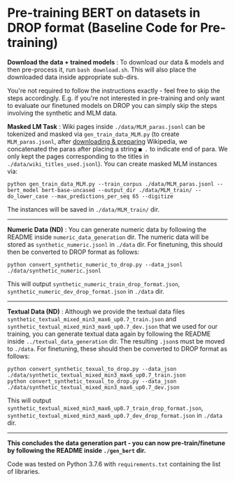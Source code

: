 # Pre-training BERT on datasets in DROP format (Baseline Code for Pre-training)

**Download the data + trained models** : To download our data & models and then pre-process it, run `bash download.sh`. This will also place the downloaded data inside appropriate sub-dirs.  

You're not required to follow the instructions exactly - feel free to skip the steps accordingly. E.g. if you're not interested in pre-training and only want to evaluate our finetuned models on DROP you can simply skip the steps involving the synthetic and MLM data.  

**Masked LM Task** : Wiki pages inside `./data/MLM_paras.jsonl` can be tokenized and masked via `gen_train_data_MLM.py` (to create `MLM_paras.jsonl`, after [downloading & preparing](https://hotpotqa.github.io/wiki-readme.html) Wikipedia, we concatenated the paras after placing a string `■ .` to indicate end of para. We only kept the pages corresponding to the titles in `./data/wiki_titles_used.jsonl`). You can create masked MLM instances via:
```
python gen_train_data_MLM.py --train_corpus ./data/MLM_paras.jsonl --bert_model bert-base-uncased --output_dir ./data/MLM_train/ --do_lower_case --max_predictions_per_seq 65 --digitize
```
The instances will be saved in `./data/MLM_train/` dir. 

---

**Numeric Data (ND)** :  You can generate numeric data by following the README inside `numeric_data_generation` dir. The numeric data will be stored as `synthetic_numeric.jsonl` in `./data` dir. For finetuning, this should then be converted to DROP format as follows:
```
python convert_synthetic_numeric_to_drop.py --data_jsonl ./data/synthetic_numeric.jsonl
```
This will output `synthetic_numeric_train_drop_format.json`, `synthetic_numeric_dev_drop_format.json` in `./data` dir.

---

**Textual Data (ND)** :  Although we provide the textual data files `synthetic_textual_mixed_min3_max6_up0.7_train.json` and `synthetic_textual_mixed_min3_max6_up0.7_dev.json` that we used for our training, you can generate textual data again by following the README inside `../textual_data_generation` dir. The resulting `.json`s must be moved to `./data`. For finetuning, these should then be converted to DROP format as follows:
```
python convert_synthetic_texual_to_drop.py --data_json ./data/synthetic_textual_mixed_min3_max6_up0.7_train.json
python convert_synthetic_texual_to_drop.py --data_json ./data/synthetic_textual_mixed_min3_max6_up0.7_dev.json
```
This will output `synthetic_textual_mixed_min3_max6_up0.7_train_drop_format.json`, `synthetic_textual_mixed_min3_max6_up0.7_dev_drop_format.json` in `./data` dir.

---

**This concludes the data generation part - you can now pre-train/finetune by following the README inside `./gen_bert` dir.**  

Code was tested on Python 3.7.6 with `requirements.txt` containing the list of libraries.   

